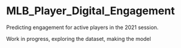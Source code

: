 # MLB_Player_Digital_Engagement
Predicting engagement for active players in the 2021 session.

Work in progress, exploring the dataset, making the model
